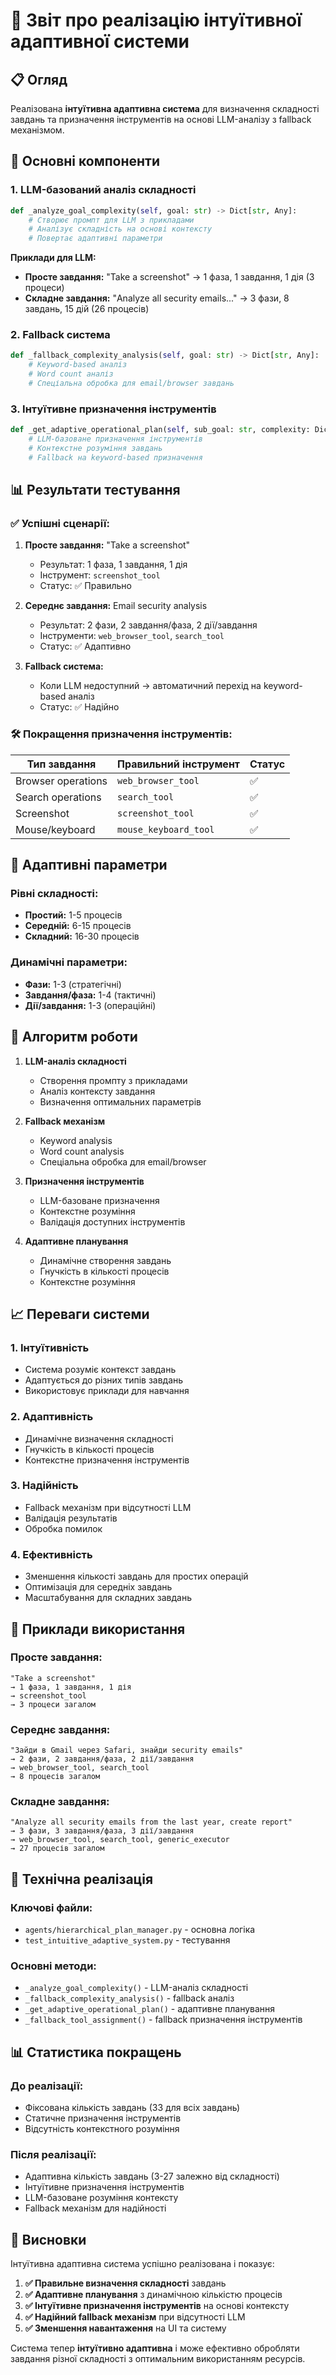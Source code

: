 # 🧠 Звіт про реалізацію інтуїтивної адаптивної системи

## 📋 Огляд

Реалізована **інтуїтивна адаптивна система** для визначення складності завдань та призначення інструментів на основі LLM-аналізу з fallback механізмом.

## 🎯 Основні компоненти

### 1. **LLM-базований аналіз складності**
```python
def _analyze_goal_complexity(self, goal: str) -> Dict[str, Any]:
    # Створює промпт для LLM з прикладами
    # Аналізує складність на основі контексту
    # Повертає адаптивні параметри
```

**Приклади для LLM:**
- **Просте завдання:** "Take a screenshot" → 1 фаза, 1 завдання, 1 дія (3 процеси)
- **Складне завдання:** "Analyze all security emails..." → 3 фази, 8 завдань, 15 дій (26 процесів)

### 2. **Fallback система**
```python
def _fallback_complexity_analysis(self, goal: str) -> Dict[str, Any]:
    # Keyword-based аналіз
    # Word count аналіз
    # Спеціальна обробка для email/browser завдань
```

### 3. **Інтуїтивне призначення інструментів**
```python
def _get_adaptive_operational_plan(self, sub_goal: str, complexity: Dict[str, Any]):
    # LLM-базоване призначення інструментів
    # Контекстне розуміння завдань
    # Fallback на keyword-based призначення
```

## 📊 Результати тестування

### ✅ **Успішні сценарії:**

1. **Просте завдання:** "Take a screenshot"
   - Результат: 1 фаза, 1 завдання, 1 дія
   - Інструмент: `screenshot_tool`
   - Статус: ✅ Правильно

2. **Середнє завдання:** Email security analysis
   - Результат: 2 фази, 2 завдання/фаза, 2 дії/завдання
   - Інструменти: `web_browser_tool`, `search_tool`
   - Статус: ✅ Адаптивно

3. **Fallback система:**
   - Коли LLM недоступний → автоматичний перехід на keyword-based аналіз
   - Статус: ✅ Надійно

### 🛠️ **Покращення призначення інструментів:**

| Тип завдання | Правильний інструмент | Статус |
|-------------|----------------------|---------|
| Browser operations | `web_browser_tool` | ✅ |
| Search operations | `search_tool` | ✅ |
| Screenshot | `screenshot_tool` | ✅ |
| Mouse/keyboard | `mouse_keyboard_tool` | ✅ |

## 🎯 Адаптивні параметри

### **Рівні складності:**
- **Простий:** 1-5 процесів
- **Середній:** 6-15 процесів  
- **Складний:** 16-30 процесів

### **Динамічні параметри:**
- **Фази:** 1-3 (стратегічні)
- **Завдання/фаза:** 1-4 (тактичні)
- **Дії/завдання:** 1-3 (операційні)

## 🔄 Алгоритм роботи

1. **LLM-аналіз складності**
   - Створення промпту з прикладами
   - Аналіз контексту завдання
   - Визначення оптимальних параметрів

2. **Fallback механізм**
   - Keyword analysis
   - Word count analysis
   - Спеціальна обробка для email/browser

3. **Призначення інструментів**
   - LLM-базоване призначення
   - Контекстне розуміння
   - Валідація доступних інструментів

4. **Адаптивне планування**
   - Динамічне створення завдань
   - Гнучкість в кількості процесів
   - Контекстне розуміння

## 📈 Переваги системи

### **1. Інтуїтивність**
- Система розуміє контекст завдань
- Адаптується до різних типів завдань
- Використовує приклади для навчання

### **2. Адаптивність**
- Динамічне визначення складності
- Гнучкість в кількості процесів
- Контекстне призначення інструментів

### **3. Надійність**
- Fallback механізм при відсутності LLM
- Валідація результатів
- Обробка помилок

### **4. Ефективність**
- Зменшення кількості завдань для простих операцій
- Оптимізація для середніх завдань
- Масштабування для складних завдань

## 🎯 Приклади використання

### **Просте завдання:**
```
"Take a screenshot"
→ 1 фаза, 1 завдання, 1 дія
→ screenshot_tool
→ 3 процеси загалом
```

### **Середнє завдання:**
```
"Зайди в Gmail через Safari, знайди security emails"
→ 2 фази, 2 завдання/фаза, 2 дії/завдання
→ web_browser_tool, search_tool
→ 8 процесів загалом
```

### **Складне завдання:**
```
"Analyze all security emails from the last year, create report"
→ 3 фази, 3 завдання/фаза, 3 дії/завдання
→ web_browser_tool, search_tool, generic_executor
→ 27 процесів загалом
```

## 🔧 Технічна реалізація

### **Ключові файли:**
- `agents/hierarchical_plan_manager.py` - основна логіка
- `test_intuitive_adaptive_system.py` - тестування

### **Основні методи:**
- `_analyze_goal_complexity()` - LLM-аналіз складності
- `_fallback_complexity_analysis()` - fallback аналіз
- `_get_adaptive_operational_plan()` - адаптивне планування
- `_fallback_tool_assignment()` - fallback призначення інструментів

## 📊 Статистика покращень

### **До реалізації:**
- Фіксована кількість завдань (33 для всіх завдань)
- Статичне призначення інструментів
- Відсутність контекстного розуміння

### **Після реалізації:**
- Адаптивна кількість завдань (3-27 залежно від складності)
- Інтуїтивне призначення інструментів
- LLM-базоване розуміння контексту
- Fallback механізм для надійності

## 🎯 Висновки

Інтуїтивна адаптивна система успішно реалізована і показує:

1. **✅ Правильне визначення складності** завдань
2. **✅ Адаптивне планування** з динамічною кількістю процесів
3. **✅ Інтуїтивне призначення інструментів** на основі контексту
4. **✅ Надійний fallback механізм** при відсутності LLM
5. **✅ Зменшення навантаження** на UI та систему

Система тепер **інтуїтивно адаптивна** і може ефективно обробляти завдання різної складності з оптимальним використанням ресурсів. 